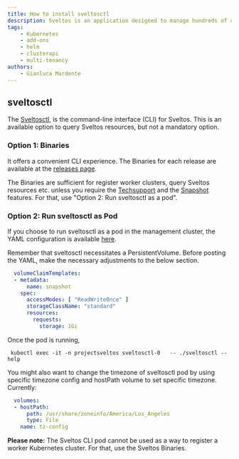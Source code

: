 ```yaml
---
title: How to install sveltosctl
description: Sveltos is an application designed to manage hundreds of clusters by providing declarative cluster APIs. Learn here how to install Sveltos.
tags:
    - Kubernetes
    - add-ons
    - helm
    - clusterapi
    - multi-tenancy
authors:
    - Gianluca Mardente
---
```

## sveltosctl

The [Sveltosctl](https://github.com/projectsveltos/sveltosctl "Sveltos CLI"), is the command-line interface (CLI) for Sveltos. This is an available option to query Sveltos resources, but not a mandatory option.

### Option 1: Binaries

It offers a convenient CLI experience. The Binaries for each release are available at the [releases page](https://github.com/projectsveltos/sveltosctl/releases).

The Binaries are sufficient for register worker clusters, query Sveltos resources etc. unless you require the [Techsupport](../sveltosctl/techsupport.md) and the [Snapshot](../sveltosctl/snapshot.md) features. For that, use "Option 2: Run sveltosctl as a pod".

### Option 2: Run sveltosctl as Pod

If you choose to run sveltosctl as a pod in the management cluster, the YAML configuration is available [here](https://raw.githubusercontent.com/projectsveltos/sveltos/main/manifest/sveltosctl_manifest.yaml).

Remember that sveltosctl necessitates a PersistentVolume. Before posting the YAML, make the necessary adjustments to the below section.

```yaml
  volumeClaimTemplates:
  - metadata:
      name: snapshot
    spec:
      accessModes: [ "ReadWriteOnce" ]
      storageClassName: "standard"
      resources:
        requests:
          storage: 1Gi
```

Once the pod is running,
```
 kubectl exec -it -n projectsveltos sveltosctl-0   -- ./sveltosctl --help
```

You might also want to change the timezone of sveltosctl pod by using specific timezone config and hostPath volume to set specific timezone. Currently:

```yaml
  volumes:
  - hostPath:
      path: /usr/share/zoneinfo/America/Los_Angeles
      type: File
    name: tz-config
```

**Please note:** The Sveltos CLI pod cannot be used as a way to register a worker Kubernetes cluster. For that, use the Sveltos Binaries.